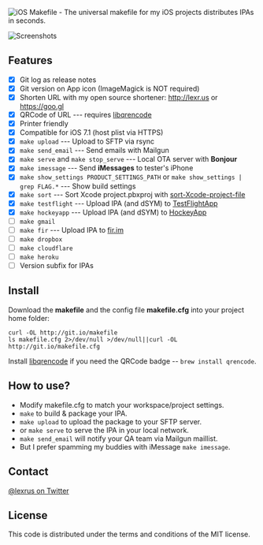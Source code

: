 ![iOS Makefile - The universal makefile for my iOS projects distributes IPAs in seconds.](https://cloud.githubusercontent.com/assets/219689/3063886/3adcae20-e248-11e3-83b5-437854b66e80.png)

![Screenshots](https://cloud.githubusercontent.com/assets/219689/2875724/fa99b87a-d424-11e3-8ed6-cc6522b7f257.png)

## Features
- [x] Git log as release notes
- [x] Git version on App icon (ImageMagick is NOT required)
- [x] Shorten URL with my open source shortener: http://lexr.us or https://goo.gl
- [x] QRCode of URL --- requires [libqrencode](http://fukuchi.org/works/qrencode/)
- [x] Printer friendly
- [x] Compatible for iOS 7.1 (host plist via HTTPS)
- [x] ```make upload``` --- Upload to SFTP via rsync
- [x] ```make send_email``` --- Send emails with Mailgun
- [x] ```make serve``` and ```make stop_serve``` --- Local OTA server with __Bonjour__
- [x] ```make imessage``` --- Send __iMessages__ to tester's iPhone
- [x] ```make show_settings PRODUCT_SETTINGS_PATH``` or ```make show_settings | grep FLAG.*``` --- Show build settings
- [x] ```make sort``` --- Sort Xcode project.pbxproj with [sort-Xcode-project-file](http://danieltull.co.uk/blog/2013/09/05/easier-merging-of-xcode-project-files/)
- [x] ```make testflight``` --- Upload IPA (and dSYM) to [TestFlightApp](https://testflightapp.com/)
- [x] ```make hockeyapp``` --- Upload IPA (and dSYM) to [HockeyApp](https://hockeyapp.net/)
- [ ] ```make gmail```
- [ ] ```make fir``` --- Upload IPA to [fir.im](http://fir.im/)
- [ ] ```make dropbox```
- [ ] ```make cloudflare```
- [ ] ```make heroku```
- [ ] Version subfix for IPAs

## Install

Download the __makefile__ and the config file __makefile.cfg__ into your project home folder:
```
curl -OL http://git.io/makefile
ls makefile.cfg 2>/dev/null >/dev/null||curl -OL http://git.io/makefile.cfg
```

Install [libqrencode](http://fukuchi.org/works/qrencode/) if you need the QRCode badge -- ```brew install qrencode```.

## How to use?

* Modify makefile.cfg to match your workspace/project settings.
* ```make``` to build & package your IPA.
* ```make upload``` to upload the package to your SFTP server.
* or ```make serve``` to serve the IPA in your local network.
* ```make send_email``` will notify your QA team via Mailgun maillist.
* But I prefer spamming my buddies with iMessage ```make imessage```.

## Contact
[@lexrus on Twitter](https://twitter.com/lexrus)

## License
This code is distributed under the terms and conditions of the MIT license.

